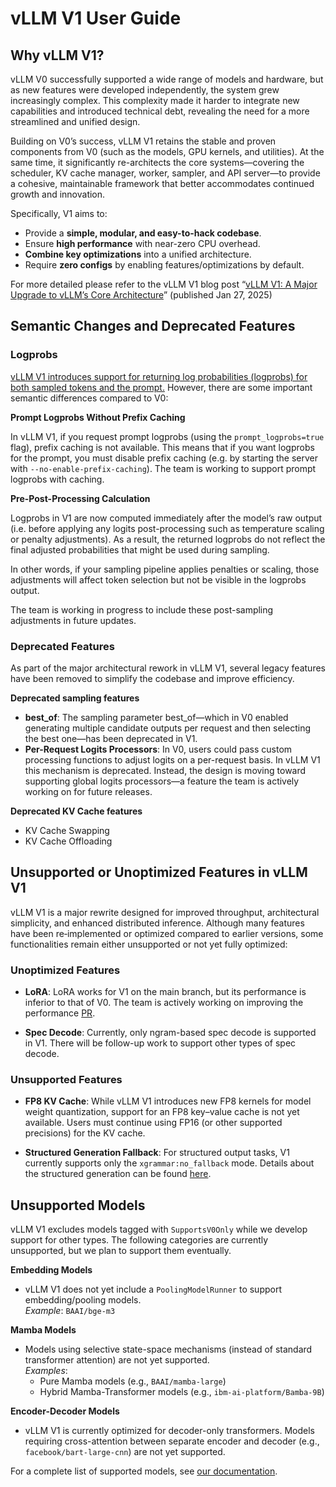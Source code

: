 # vLLM V1 User Guide

## Why vLLM V1?

vLLM V0 successfully supported a wide range of models and hardware, but as new features were developed independently, the system grew increasingly complex. This complexity made it harder to integrate new capabilities and introduced technical debt, revealing the need for a more streamlined and unified design.

Building on V0’s success, vLLM V1 retains the stable and proven components from V0 
(such as the models, GPU kernels, and utilities). At the same time, it significantly 
re-architects the core systems—covering the scheduler, KV cache manager, worker, 
sampler, and API server—to provide a cohesive, maintainable framework that better 
accommodates continued growth and innovation.

Specifically, V1 aims to:

- Provide a **simple, modular, and easy-to-hack codebase**.
- Ensure **high performance** with near-zero CPU overhead.
- **Combine key optimizations** into a unified architecture.
- Require **zero configs** by enabling features/optimizations by default.

For more detailed please refer to the vLLM V1 blog post “[vLLM V1: A Major 
Upgrade to vLLM’s Core Architecture](https://blog.vllm.ai/2025/01/27/v1-alpha-release.html)” (published Jan 27, 2025)

## Semantic Changes and Deprecated Features

### Logprobs

[vLLM V1 introduces support for returning log probabilities (logprobs) for both 
sampled tokens and the prompt.](https://github.com/vllm-project/vllm/pull/9880) 
However, there are some important semantic 
differences compared to V0:

**Prompt Logprobs Without Prefix Caching**

In vLLM V1, if you request prompt logprobs (using the `prompt_logprobs=true` flag), 
prefix caching is not available. This means that if you want logprobs for the prompt,
you must disable prefix caching (e.g. by starting the server with `--no-enable-prefix-caching`).
The team is working to support prompt logprobs with caching.

**Pre-Post-Processing Calculation**

Logprobs in V1 are now computed immediately 
after the model’s raw output (i.e. 
before applying any logits post-processing such as temperature scaling or penalty 
adjustments). As a result, the returned logprobs do not reflect the final adjusted 
probabilities that might be used during sampling.

In other words, if your sampling pipeline applies penalties or scaling, those 
adjustments will affect token selection but not be visible in the logprobs output.

The team is working in progress to include these post-sampling 
adjustments in future updates.

### Deprecated Features

As part of the major architectural rework in vLLM V1, several legacy features have been removed to simplify the codebase and improve efficiency.

**Deprecated sampling features**

- **best_of**: The sampling parameter best_of—which in V0 enabled 
  generating multiple candidate outputs per request and then selecting the best 
  one—has been deprecated in V1.
- **Per-Request Logits Processors**: In V0, users could pass custom 
  processing functions to adjust logits on a per-request basis. In vLLM V1 this 
  mechanism is deprecated. Instead, the design is moving toward supporting global 
  logits processors—a feature the team is actively working on for future releases.

**Deprecated KV Cache features**

- KV Cache Swapping
- KV Cache Offloading

## Unsupported or Unoptimized Features in vLLM V1

vLLM V1 is a major rewrite designed for improved throughput, architectural 
simplicity, and enhanced distributed inference. Although many features have been 
re‐implemented or optimized compared to earlier versions, some functionalities 
remain either unsupported or not yet fully optimized:

### Unoptimized Features

- **LoRA**: LoRA works for V1 on the main branch, but its performance is inferior to that
  of V0.
  The team is actively working on improving the performance [PR](https://github.com/vllm-project/vllm/pull/13096).

- **Spec Decode**: Currently, only ngram-based spec decode is supported in V1. There 
  will be follow-up work to support other types of spec decode.

### Unsupported Features

- **FP8 KV Cache**: While vLLM V1 introduces new FP8 kernels for model weight quantization, support for an FP8 key–value cache is not yet available. Users must continue using FP16 (or other supported precisions) for the KV cache.

- **Structured Generation Fallback**: For structured output tasks, V1 currently 
  supports only the `xgrammar:no_fallback` mode.
  Details about the structured generation can be found [here](https://docs.vllm.ai/en/latest/features/structured_outputs.html).

## Unsupported Models

vLLM V1 excludes models tagged with `SupportsV0Only` while we develop support for
other types. The following categories are currently unsupported, but we plan to
support them eventually.

**Embedding Models**
- vLLM V1 does not yet include a `PoolingModelRunner` to support embedding/pooling
  models.  
  *Example*: `BAAI/bge-m3`

**Mamba Models**  
- Models using selective state-space mechanisms (instead of standard transformer attention) are not yet supported.  
  *Examples*:  
    - Pure Mamba models (e.g., `BAAI/mamba-large`)  
    - Hybrid Mamba-Transformer models (e.g., `ibm-ai-platform/Bamba-9B`)

**Encoder-Decoder Models**  
- vLLM V1 is currently optimized for decoder-only transformers. Models requiring
  cross-attention between separate encoder and decoder (e.g.,
  `facebook/bart-large-cnn`) are not yet supported.

For a complete list of supported models, see
[our documentation](https://docs.vllm.ai/en/latest/models/supported_models.html).
